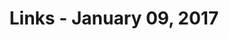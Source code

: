 ---
title: Links - January 09, 2017
layout: links
category: links
articles:
  - title: The Ten Year Anniversary of the Apple TV
    author: Ben Thompson
    source: Stratechery
    url: https://stratechery.com/2017/the-ten-year-anniversary-of-the-apple-tv/
    note: Ten years ago today, Steve Jobs unveiled two products that could change the world. One did. The other one was the Apple TV. Ben reminds us that how much he's idolized, "it’s worth remembering that even Steve Jobs hedged his bets."
    tags:
        - Technology
        - Business
        - Culture
  - title: Grappling With My Family’s Identity in a Post-'Brexit' Europe
    author: Katrin Bennhold
    source: The New York Times
    url: http://www.nytimes.com/2016/12/24/world/europe/identity-post-brexit-europe.html
    note: It is too easy to start listing groups which you identify with. The author talks about her family, and their identities. What does it mean for her to be European, when she's faced with the contrast between her spouse's Welsh-ness and her own German-ness? What does it mean to have a name, or a passport? More importantly, what will it mean in 10 years, or 20?
    tags:
        - Politics
        - Culture
  - title: Why read old philosophy?
    author: Katja Grace
    source: Meteuphoric
    url: https://meteuphoric.wordpress.com/2017/01/04/why-read-old-philosophy/
    note: I had never thought about how Philosophy is studied in such a different way than pretty much any other discipline. What does this tell us about how we should study science, or how we should teach mathematics?
    tags:
        - Philosophy
        - Science
  - title: Reserves
    author: Fred Wilson
    source: AVC
    url: http://avc.com/2017/01/reserves/
    note: While obviously biased, Fred has good points about the importance of having experienced venture capitalists backing your company. I knew that reserves, and follow-up rounds, were an important aspect of the business, but its always good to understand the mechanics in a deeper way.
    tags:
        - Startups
        - Business
  - title: The Economics of Fake News
    author: Matthew E. Kahn
    source: Environmental and Urban Economics
    url: http://greeneconomics.blogspot.com/2017/01/the-economics-of-fake-news.html
    note: It is easy to draw a matrix to group the cases of what might be fake news, based on the belief of its publisher and its consumer. It is a simple [confusion matrix](https://en.wikipedia.org/wiki/Confusion_matrix), where the only quadrant we should really worry about is the one where "the supplier knows the story is false but the demander believes the story is true." Kahn exposes important issues about the economic environment in which a market for fake news might arise.
    tags:
        - Economics
        - Politics
  - title: Entrepreneurship Is Intellectual Immigration
    author: Brad Feld
    source: Feld Thoughts
    url: http://www.feld.com/archives/2017/01/entrepreneurship-intellectual-immigration.html
    note: A quick read. The idea of moving away from your comfort zone, and perpetually moving towards new things is definitely an appealing one to most entrepreneurs.
    tags:
        - Business
        - Startups
---